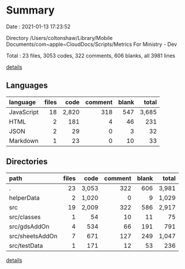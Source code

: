 # Summary

Date : 2021-01-13 17:23:52

Directory /Users/coltonshaw/Library/Mobile Documents/com~apple~CloudDocs/Scripts/Metrics For Ministry - Dev

Total : 23 files,  3053 codes, 322 comments, 606 blanks, all 3981 lines

[details](details.md)

## Languages
| language | files | code | comment | blank | total |
| :--- | ---: | ---: | ---: | ---: | ---: |
| JavaScript | 18 | 2,820 | 318 | 547 | 3,685 |
| HTML | 2 | 181 | 4 | 46 | 231 |
| JSON | 2 | 29 | 0 | 3 | 32 |
| Markdown | 1 | 23 | 0 | 10 | 33 |

## Directories
| path | files | code | comment | blank | total |
| :--- | ---: | ---: | ---: | ---: | ---: |
| . | 23 | 3,053 | 322 | 606 | 3,981 |
| helperData | 2 | 1,020 | 0 | 9 | 1,029 |
| src | 19 | 2,009 | 322 | 586 | 2,917 |
| src/classes | 1 | 54 | 10 | 11 | 75 |
| src/gdsAddOn | 4 | 534 | 66 | 191 | 791 |
| src/sheetsAddOn | 7 | 671 | 127 | 249 | 1,047 |
| src/testData | 1 | 171 | 12 | 53 | 236 |

[details](details.md)